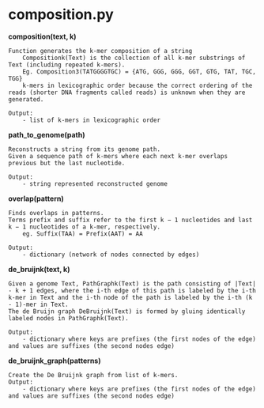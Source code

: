

# composition.py

**composition(text, k)**
    
    Function generates the k-mer composition of a string
        Compositionk(Text) is the collection of all k-mer substrings of Text (including repeated k-mers).
        Eg. Composition3(TATGGGGTGC) = {ATG, GGG, GGG, GGT, GTG, TAT, TGC, TGG}
        k-mers in lexicographic order because the correct ordering of the reads (shorter DNA fragments called reads) is unknown when they are generated.
      
    Output:
        - list of k-mers in lexicographic order


**path_to_genome(path)**
    
    Reconstructs a string from its genome path.
    Given a sequence path of k-mers where each next k-mer overlaps previous but the last nucleotide. 
    
    Output:
        - string represented reconstructed genome
        

**overlap(pattern)**

    Finds overlaps in patterns.
    Terms prefix and suffix refer to the first k − 1 nucleotides and last k − 1 nucleotides of a k-mer, respectively.
        eg. Suffix(TAA) = Prefix(AAT) = AA
    
    Output:
        - dictionary (network of nodes connected by edges)


**de_bruijnk(text, k)**

    Given a genome Text, PathGraphk(Text) is the path consisting of |Text| - k + 1 edges, where the i-th edge of this path is labeled by the i-th k-mer in Text and the i-th node of the path is labeled by the i-th (k - 1)-mer in Text.
    The de Bruijn graph DeBruijnk(Text) is formed by gluing identically labeled nodes in PathGraphk(Text).
    
    Output:
        - dictionary where keys are prefixes (the first nodes of the edge) and values are suffixes (the second nodes edge)


**de_bruijnk_graph(patterns)**

    Create the De Bruijnk graph from list of k-mers.
    Output:
        - dictionary where keys are prefixes (the first nodes of the edge) and values are suffixes (the second nodes edge)

